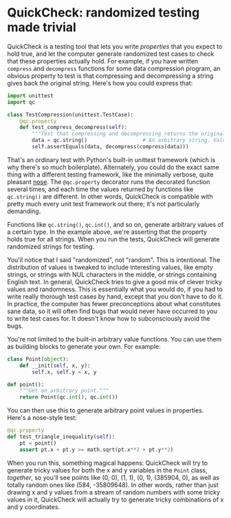 QuickCheck: randomized testing made trivial
===========

QuickCheck is a testing tool that lets you write *properties* that you expect to hold
true, and let the computer generate randomized test cases to check that these properties
actually hold. For example, if you have written `compress` and `decompress` functions for
some data compression program, an obvious property to test is that compressing and
decompressing a string gives back the original string. Here's how you could express that:

```python
import unittest
import qc

class TestCompression(unittest.TestCase):
    @qc.property
    def test_compress_decompress(self):
        """Test that compressing and decompressing returns the original data."""
        data = qc.string()                  # An arbitrary string. Values are randomized.
        self.assertEquals(data, decompress(compress(data)))
```

That's an ordinary test with Python's built-in unittest framework (which is why there's
so much boilerplate). Alternately, you could do the exact same thing with a different
testing framework, like the minimally verbose, quite pleasant
[nose](http://readthedocs.org/docs/nose/en/latest/). The `@qc.property` decorator runs
the decorated function several times, and each time the values returned by functions like
`qc.string()` are different. In other words, QuickCheck is compatible with pretty much
every unit test framework out there; it's not particularly demanding.

Functions like `qc.string()`, `qc.int()`, and so on, generate arbitrary values of a
certain type. In the example above, we're asserting that the property holds true for all
strings. When you run the tests, QuickCheck will generate randomized strings for testing.

You'll notice that I said "randomized", not "random". This is intentional. The
distribution of values is tweaked to include interesting values, like empty strings, or
strings with NUL characters in the middle, or strings containing English text. In
general, QuickCheck tries to give a good mix of clever tricky values and randomness. This
is essentially what you would do, if you had to write really thorough test cases by hand,
except that you don't have to do it. In practice, the computer has fewer preconceptions
about what constitutes sane data, so it will often find bugs that would never have
occurred to you to write test cases for. It doesn't know how to subconsciously avoid the
bugs.

You're not limited to the built-in arbitrary value functions. You can use them as
building blocks to generate your own. For example:

```python
class Point(object):
    def __init(self, x, y):
        self.x, self.y = x, y

def point():
    """Get an arbitrary point."""
    return Point(qc.int(), qc.int())
```

You can then use this to generate arbitrary point values in properties. Here's a
nose-style test:

```python
@qc.property
def test_triangle_inequality(self):
    pt = point()
    assert pt.x + pt.y >= math.sqrt(pt.x**2 + pt.y**2)
```

When you run this, something magical happens: QuickCheck will try to generate tricky
values for both the x and y variables in the `Point` class, *together*, so you'll see
points like (0, 0), (1, 1), (0, 1), (385904, 0), as well as totally random ones like
(584, -35809648). In other words, rather than just drawing x and y values from a stream
of random numbers with some tricky values in it, QuickCheck will actually try to generate
tricky combinations of x and y coordinates.
